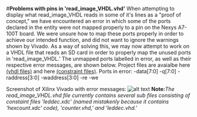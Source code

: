 #**Problems with pins in 'read_image_VHDL.vhd'**
  When attempting to display what read\_image\_VHDL reads in some of it's lines as a "proof of concept," we have encountered an error in which some of the ports declared in the entity were not mapped properly to a pin on the Nexys A7-100T board. We were unsure how to map these ports properly in order to achieve our intended function, and did not want to ignore the warnings shown by Vivado. As a way of solving this, we may now attempt to work on a VHDL file that reads an SD card in order to properly map the unused ports in 'read\_image\_VHDL.' 
  The unmapped ports labelled in error, as well as their respective error messages, are shown below. Project files are avaialbe here [(vhdl files)](https://github.com/EKozlakov/CPE487A-DSD/tree/master/finalProject/read_image_VHDL/read_image_VHDL.srcs/sources_1/new) and here [(constraint files)](https://github.com/EKozlakov/CPE487A-DSD/tree/master/finalProject/read_image_VHDL/read_image_VHDL.srcs/constrs_1/new).
  Ports in error:
    -data[7:0]
    -q[7:0]
    -raddress[3:0]
    -waddress[3:0]
    -re
    -we
   
   Screenshot of Xilinx Vivado with error messages:
  ![alt text](https://github.com/EKozlakov/CPE487A-DSD/blob/master/finalProject/read_image_VHDL/pinPlanningErrors2.jpg)
  **Note:**_The read\_image\_VHDL.vhd file currently contains several sub files consisting of constaint files 'leddec.xdc' (named mistakenly because it contains 'hexcount.xdc' code), 'counter.vhd,' and 'leddec.vhd.'_
  
  
